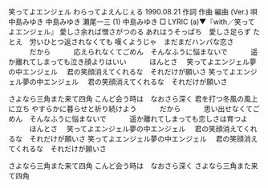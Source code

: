 笑ってよエンジェル
わらってよえんじぇる
1990.08.21
作詞  作曲  編曲 (Ver.)   唄
中島みゆき   中島みゆき   瀬尾一三 (1)
中島みゆき
□ LYRIC (a)▼『with／笑ってよエンジェル』
愛しさ余れば憎さがつのる
あれはうそっぱち　愛しさ足らず
たとえ　労いひとつ返されなくても
嘆くようじゃ　まだまだハンパな恋さ
　　　だから
　　　応えられなくてごめん　そんなふうに悩まないで
　　　遥か離れてしまっても泣き顔よりはいい
　　　ほんとさ
　笑ってよエンジェル夢の中エンジェル
　君の笑顔消えてくれるな　それだけが願いさ
笑ってよエンジェル夢の中エンジェル
　君の笑顔消えてくれるな　それだけが願いさ

さよなら三角また来て四角
こんど会う時は　なおさら深く
君を打つ冬風の風上に立ち
やすらかに暮らせと祈り続けよう
　　　だから
　　　思い出せなくてごめん　そんなふうに悩まないで
　　　遥か離れてしまっても恋しさは育つよ
　　　ほんとさ
　笑ってよエンジェル夢の中エンジェル
　君の笑顔消えてくれるな　それだけが願いさ
笑ってよエンジェル夢の中エンジェル
　君の笑顔消えてくれるな　それだけが願いさ

さよなら三角また来て四角
こんど会う時は　なおさら深く
さよなら三角また来て四角